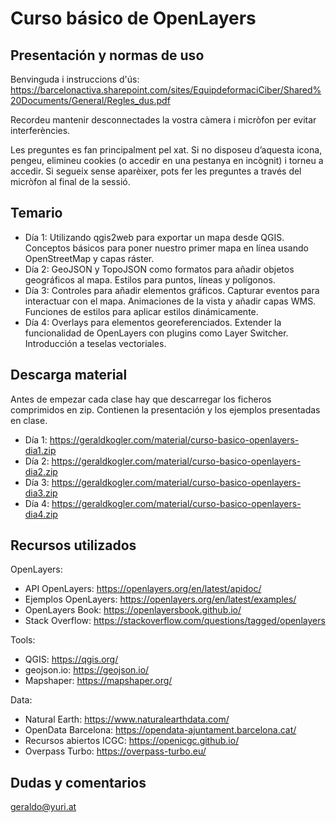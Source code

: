 # Curso básico de OpenLayers

## Presentación y normas de uso

Benvinguda i instruccions d'ús: https://barcelonactiva.sharepoint.com/sites/EquipdeformaciCiber/Shared%20Documents/General/Regles_dus.pdf

Recordeu mantenir desconnectades la vostra càmera i micròfon per evitar interferències.

Les preguntes es fan principalment pel xat. Si no disposeu d’aquesta icona, pengeu, elimineu cookies (o accedir en una pestanya en incògnit) i torneu a accedir. Si segueix sense aparèixer, pots fer les preguntes a través del micròfon al final de la sessió.

## Temario

- Día 1: Utilizando qgis2web para exportar un mapa desde QGIS. Conceptos básicos para poner nuestro primer mapa en línea usando OpenStreetMap y capas ráster.
- Día 2: GeoJSON y TopoJSON como formatos para añadir objetos geográficos al mapa. Estilos para puntos, líneas y polígonos.
- Día 3: Controles para añadir elementos gráficos. Capturar eventos para interactuar con el mapa. Animaciones de la vista y añadir capas WMS. Funciones de estilos para aplicar estilos dinámicamente.
- Día 4: Overlays para elementos georeferenciados. Extender la funcionalidad de OpenLayers con plugins como Layer Switcher. Introducción a teselas vectoriales.

## Descarga material

Antes de empezar cada clase hay que descarregar los ficheros comprimidos en zip. Contienen la presentación y los ejemplos presentadas en clase.

- Día 1: https://geraldkogler.com/material/curso-basico-openlayers-dia1.zip
- Día 2: https://geraldkogler.com/material/curso-basico-openlayers-dia2.zip
- Día 3: https://geraldkogler.com/material/curso-basico-openlayers-dia3.zip
- Día 4: https://geraldkogler.com/material/curso-basico-openlayers-dia4.zip

## Recursos utilizados

OpenLayers:
- API OpenLayers: https://openlayers.org/en/latest/apidoc/
- Ejemplos OpenLayers: https://openlayers.org/en/latest/examples/
- OpenLayers Book: https://openlayersbook.github.io/
- Stack Overflow: https://stackoverflow.com/questions/tagged/openlayers

Tools:
- QGIS: https://qgis.org/
- geojson.io: https://geojson.io/
- Mapshaper: https://mapshaper.org/

Data:
- Natural Earth: https://www.naturalearthdata.com/
- OpenData Barcelona: https://opendata-ajuntament.barcelona.cat/
- Recursos abiertos ICGC: https://openicgc.github.io/
- Overpass Turbo: https://overpass-turbo.eu/

## Dudas y comentarios

geraldo@yuri.at
